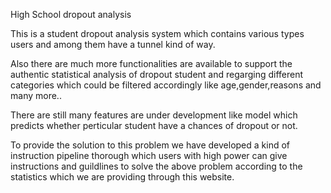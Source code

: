 High School dropout analysis

This is a student dropout analysis system which contains various types users and among them have a tunnel kind of way.

Also there are much more functionalities are available to support the authentic statistical analysis of dropout student and regarging different categories which could be filtered accordingly like age,gender,reasons and many more..

There are still many features are under development like model which predicts whether perticular student have a chances of dropout or not.

To provide the solution to this problem we have developed a kind of instruction pipeline thorough which users with high power can give instructions and guildlines to solve the above problem according to the statistics which we are providing through this website.

